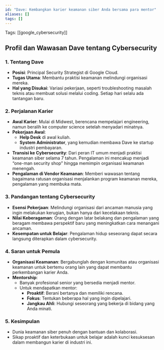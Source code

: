 ```yaml
---
id: "Dave: Kembangkan karier keamanan siber Anda bersama para mentor"
aliases: []
tags: []
---
```


Tags: [[google_cybersecurity]]

## Profil dan Wawasan Dave tentang Cybersecurity

### 1. **Tentang Dave**
   - **Posisi**: Principal Security Strategist di Google Cloud.
   - **Tugas Utama**: Membantu praktisi keamanan melindungi organisasi mereka.
   - **Hal yang Disukai**: Variasi pekerjaan, seperti troubleshooting masalah teknis atau membuat solusi melalui coding. Setiap hari selalu ada tantangan baru.

### 2. **Perjalanan Karier**
   - **Awal Karier**: Mulai di Midwest, berencana mempelajari engineering, namun beralih ke computer science setelah menyadari minatnya.
   - **Pekerjaan Awal**:
     - **Help Desk** di awal kuliah.
     - **System Administrator**, yang kemudian membawa Dave ke startup industri pembayaran.
   - **Transisi ke Cybersecurity**: Dari peran IT umum menjadi praktisi keamanan siber selama 7 tahun. Pengalaman ini mencakup menjadi “one-man security shop” hingga memimpin organisasi keamanan menengah.
   - **Pengalaman di Vendor Keamanan**: Memberi wawasan tentang bagaimana ratusan organisasi menjalankan program keamanan mereka, pengalaman yang membuka mata.

### 3. **Pandangan tentang Cybersecurity**
   - **Esensi Pekerjaan**: Melindungi organisasi dari ancaman manusia yang ingin melakukan kerugian, bukan hanya dari kecelakaan teknis.
   - **Nilai Keberagaman**: Orang dengan latar belakang dan pengalaman yang beragam membawa perspektif baru yang meningkatkan cara menangani ancaman.
   - **Kesempatan untuk Belajar**: Pengalaman hidup seseorang dapat secara langsung diterapkan dalam cybersecurity.

### 4. **Saran untuk Pemula**
   - **Organisasi Keamanan**: Bergabunglah dengan komunitas atau organisasi keamanan untuk bertemu orang lain yang dapat membantu perkembangan karier Anda.
   - **Mentorship**:
     - Banyak profesional senior yang bersedia menjadi mentor.
     - Untuk mendapatkan mentor:
       - **Proaktif**: Berani bertanya dan memiliki rencana.
       - **Fokus**: Tentukan beberapa hal yang ingin dipelajari.
       - **Jangkau Ahli**: Hubungi seseorang yang bekerja di bidang yang Anda minati.

### 5. **Kesimpulan**
   - Dunia keamanan siber penuh dengan bantuan dan kolaborasi.
   - Sikap proaktif dan keterbukaan untuk belajar adalah kunci kesuksesan dalam membangun karier di industri ini.
